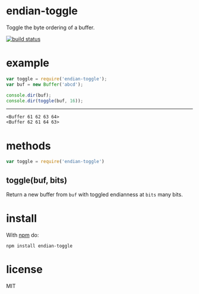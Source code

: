 # endian-toggle

Toggle the byte ordering of a buffer.

[![build status](https://secure.travis-ci.org/substack/endian-toggle.png)](http://travis-ci.org/substack/endian-toggle)

# example

``` js
var toggle = require('endian-toggle');
var buf = new Buffer('abcd');

console.dir(buf);
console.dir(toggle(buf, 16));
```

***

```
<Buffer 61 62 63 64>
<Buffer 62 61 64 63>
```

# methods

``` js
var toggle = require('endian-toggle')
```

## toggle(buf, bits)

Return a new buffer from `buf` with toggled endianness at `bits` many bits.

# install

With [npm](https://npmjs.org) do:

```
npm install endian-toggle
```

# license

MIT
